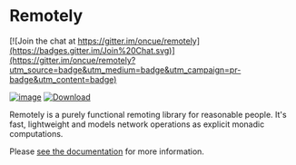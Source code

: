 # Remotely

[![Join the chat at https://gitter.im/oncue/remotely](https://badges.gitter.im/Join%20Chat.svg)](https://gitter.im/oncue/remotely?utm_source=badge&utm_medium=badge&utm_campaign=pr-badge&utm_content=badge)

[![image](https://travis-ci.org/oncue/remotely.svg)](https://travis-ci.org/oncue/remotely)  [ ![Download](https://api.bintray.com/packages/oncue/releases/remotely-core/images/download.svg) ](https://bintray.com/oncue/releases/remotely-core/_latestVersion)

Remotely is a purely functional remoting library for reasonable people. It's fast, lightweight and models network operations as explicit monadic computations.

Please [see the documentation](http://oncue.github.io/remotely/) for more information.
